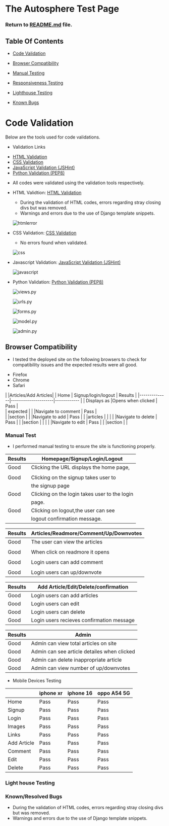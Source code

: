 # The Autosphere Test Page

### Return to [README.md](README.md) file.

## Table Of Contents


- [Code Validation](#code-validation)
- [Browser Compatibility](#browser-compatibility)
- [Manual Testing](#manual-testing)
- [Responsiveness Testing](#responsiveness-testing)
- [Lighthouse Testing](#lighthouse-testing)

- [Known Bugs](#known-bugs)


# Code Validation

Below are the tools used for code validations.

* Validation Links

- [HTML Validation](https://validator.w3.org/)
- [CSS Validation](https://jigsaw.w3.org/css-validator/)
- [JavaScript Validation (JSHint)](https://jshint.com/)
- [Python Validation (PEP8)](https://pep8ci.herokuapp.com/)


 * All codes were validated using the validation tools respectively.

  * HTML Validtion: [HTML Validation](https://validator.w3.org/)

     * During the validation of HTML codes, errors regarding stray closing divs but was removed.
     * Warnings and errors due to the use of Django template snippets. 

     ![htmlerror](static/images/htmlerror.png)


 * CSS Validation: [CSS Validation](https://jigsaw.w3.org/css-validator/)

    * No errors found when validated.

     ![css](static/images/cssvalidation.png)

 * Javascript Validation: [JavaScript Validation (JSHint)](https://jshint.com/)

     ![javascript](static/images/javascript.png)



 * Python Validation: [Python Validation (PEP8)](https://pep8ci.herokuapp.com/)

 
     ![views.py](static/images/viewspy.png)

     ![urls.py](static/images/urlspy.png)

     ![forms.py](static/images/formspy.png)

     ![model.py](static/images/modelspy.png)

     ![admin.py](static/images/adminspy.png)

 
## Browser Compatibility
 
 * I tested the deployed site on the following  browsers to check for compatibility issues and the expected results were all good.

 - Firefox
 - Chrome
 - Safari

   
|              |Articles/Add Articles|
|   Home       | Signup/login/logout |   Results    |
|--------------|---------------------|------------  |
| Displays as  |Opens when clicked   |  Pass        |  
|  expected    |
|              |Navigate to comment  |  Pass        |   
|              |section              |
|              |Navigate to add      |  Pass        |
|              |articles
|              |                     |
|              |Navigate to delete   |  Pass        |
|              |section
|              |                     |
|              |Navigate to edit     |  Pass        |
|              |section              |              |





### Manual Test 


* I performed manual testing to ensure the site is functioning properly.




| Results|Homepage/Signup/Login/Logout
|--------|-------------------------------
|Good    |Clicking the URL displays  the home page,
|        |
|Good    |Clicking on the signup takes user to 
|        |the signup page
|Good    |Clicking on the login takes user to the login 
|        |page.
|Good    |Clicking on logout,the user can see 
|        |logout confirmation message.



|Results |Articles/Readmore/Comment/Up/Downvotes
|--------|----------------------------------------
|Good    |The user can view the articles
|        |
|Good    |When click on readmore it opens
|        |
|Good    |Login users can add comment 
|        |
|Good    |Login users can up/downvote



|Results |Add Article/Edit/Delete/confirmation
|--------|---------------------------------------
|Good    |Login users can add articles
|Good    |Login users can edit
|Good    |Login users can delete
|Good    |Login users recieves confirmation message



|Results |Admin
|--------|---------------------------------------
|Good    |Admin can view total articles on site
|Good    |Admin can see article detailes when clicked
|Good    |Admin can delete inappropriate article
|Good    |Admin can view number of up/downvotes




* Mobile Devices Testing
	
|           |iphone xr |iphone 16 | oppo A54 5G|
|---------- | ---------|----------|------------|
|Home  	   | Pass 	  |Pass 	    |Pass        |
|Signup     | Pass     |Pass      |Pass        |
|Login      | Pass     |Pass      |Pass        |
|Images 	   | Pass 	  |Pass 	    |Pass        |
|Links 	   | Pass 	  |Pass 	    |Pass        |
|Add Article| Pass     |Pass      |Pass        |
|Comment    | Pass     |Pass      |Pass        |
|Edit       | Pass     |Pass      |Pass        |
|Delete     | Pass     |Pass      |Pass        |



### Light house Testing



### Known/Resolved Bugs


* During the validation of HTML codes, errors regarding stray closing divs but was removed.
* Warnings and errors due to the use of Django template snippets. 